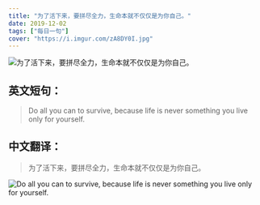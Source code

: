 ```yaml
---
title: "为了活下来，要拼尽全力，生命本就不仅仅是为你自己。"
date: 2019-12-02
tags: ["每日一句"]
cover: "https://i.imgur.com/zA8DY0I.jpg"
---
```


![为了活下来，要拼尽全力，生命本就不仅仅是为你自己。](https://i.imgur.com/g2hlAUJ.jpg)

## 英文短句：
> Do all you can to survive, because life is never something you live only for yourself.

<!--more-->

## 中文翻译：
> 为了活下来，要拼尽全力，生命本就不仅仅是为你自己。

![Do all you can to survive, because life is never something you live only for yourself.](https://i.imgur.com/qOjp1Fk.jpg)

